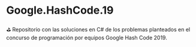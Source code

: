 # Google.HashCode.19
⛳ Repositorio con las soluciones en C# de los problemas planteados en el concurso de programación por equipos Google Hash Code 2019.
